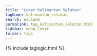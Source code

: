 ```yaml
---
title: "Loker Kalimantan Selatan"
tagName: kalimantan_selatan
search: exclude
permalink: tag_kalimantan_selatan.html
sidebar: menu_loker
folder: tags
---
```

{% include taglogic.html %}